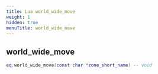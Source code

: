 ```yaml
---
title: Lua world_wide_move
weight: 1
hidden: true
menuTitle: world_wide_move
---
```

## world_wide_move
```lua
eq.world_wide_move(const char *zone_short_name) -- void
```